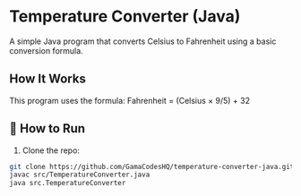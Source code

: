 # Temperature Converter (Java)

A simple Java program that converts Celsius to Fahrenheit using a basic conversion formula.

## How It Works

This program uses the formula:
Fahrenheit = (Celsius × 9/5) + 32

## 🚀 How to Run

1. Clone the repo:
```bash
git clone https://github.com/GamaCodesHQ/temperature-converter-java.git
javac src/TemperatureConverter.java
java src.TemperatureConverter

